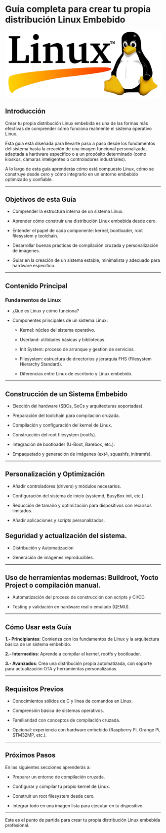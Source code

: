 # Guía completa para crear tu propia distribución Linux Embebido

![Logo de linux](../assets/linux/linux-logo.webp)

## Introducción

Crear tu propia distribución Linux embebida es una de las formas más efectivas de comprender cómo funciona realmente el sistema operativo Linux.

Esta guía está diseñada para llevarte paso a paso desde los fundamentos del sistema hasta la creación de una imagen funcional personalizada, adaptada a hardware específico o a un propósito determinado (como kioskos, cámaras inteligentes o controladores industriales).

A lo largo de esta guía aprenderás cómo está compuesto Linux, cómo se construye desde cero y cómo integrarlo en un entorno embebido optimizado y confiable.

---

## Objetivos de esta Guía

* Comprender la estructura interna de un sistema Linux.

* Aprender cómo construir una distribución Linux embebida desde cero.

* Entender el papel de cada componente: kernel, bootloader, root filesystem y toolchain.

* Desarrollar buenas prácticas de compilación cruzada y personalización de imágenes.

* Guiar en la creación de un sistema estable, minimalista y adecuado para hardware específico.

---

## Contenido Principal

### Fundamentos de Linux

* ¿Qué es Linux y cómo funciona?

* Componentes principales de un sistema Linux:

    * Kernel: núcleo del sistema operativo.

    * Userland: utilidades básicas y bibliotecas.

    * Init System: proceso de arranque y gestión de servicios.

    * Filesystem: estructura de directorios y jerarquía FHS (Filesystem Hierarchy Standard).

    * Diferencias entre Linux de escritorio y Linux embebido.

---

## Construcción de un Sistema Embebido

* Elección del hardware (SBCs, SoCs y arquitecturas soportadas).

* Preparación del toolchain para compilación cruzada.

* Compilación y configuración del kernel de Linux.

* Construcción del root filesystem (rootfs).

* Integración de bootloader (U-Boot, Barebox, etc.).

* Empaquetado y generación de imágenes (ext4, squashfs, initramfs).

---

## Personalización y Optimización

* Añadir controladores (drivers) y módulos necesarios.

* Configuración del sistema de inicio (systemd, BusyBox init, etc.).

* Reducción de tamaño y optimización para dispositivos con recursos limitados.

* Añadir aplicaciones y scripts personalizados.

## Seguridad y actualización del sistema.

* Distribución y Automatización

* Generación de imágenes reproducibles.

---

## Uso de herramientas modernas: Buildroot, Yocto Project o compilación manual.

* Automatización del proceso de construcción con scripts y CI/CD.

* Testing y validación en hardware real o emulado (QEMU).

---

## Cómo Usar esta Guía

**1.- Principiantes**:
Comienza con los fundamentos de Linux y la arquitectura básica de un sistema embebido.

**2.- Intermedios**:
Aprende a compilar el kernel, rootfs y bootloader.

**3.- Avanzados**:
Crea una distribución propia automatizada, con soporte para actualización OTA y herramientas personalizadas.

---

## Requisitos Previos

* Conocimientos sólidos de C y línea de comandos en Linux.

* Comprensión básica de sistemas operativos.

* Familiaridad con conceptos de compilación cruzada.

* Opcional: experiencia con hardware embebido (Raspberry Pi, Orange Pi, STM32MP, etc.).

---

## Próximos Pasos

En las siguientes secciones aprenderás a:

* Preparar un entorno de compilación cruzada.

* Configurar y compilar tu propio kernel de Linux.

* Construir un root filesystem desde cero.

* Integrar todo en una imagen lista para ejecutar en tu dispositivo.

---

Este es el punto de partida para crear tu propia distribución Linux embebida profesional.